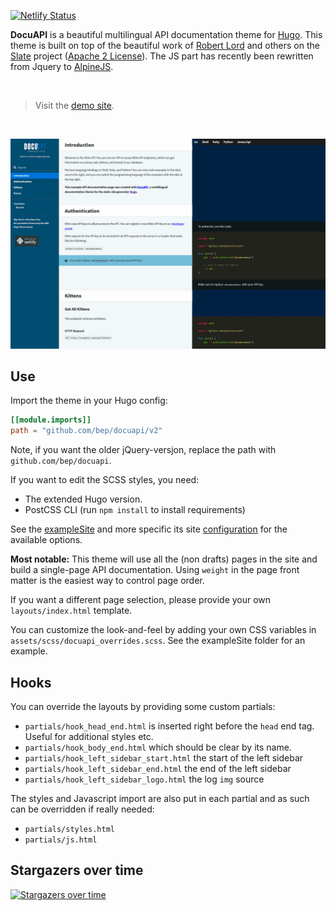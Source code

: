 [![Netlify Status](https://api.netlify.com/api/v1/badges/49111249-0a1a-4b5a-a3ab-45d00732fdb3/deploy-status)](https://app.netlify.com/sites/docuapi/deploys)

**DocuAPI** is a beautiful multilingual API documentation theme for [Hugo](http://gohugo.io/). This theme is built on top of the beautiful work of [Robert Lord](https://github.com/lord) and others on the [Slate](https://github.com/slatedocs/slate) project ([Apache 2 License](https://github.com/slatedocs/slate/blob/master/LICENSE)). The JS part has recently been rewritten from Jquery to [AlpineJS](https://alpinejs.dev/).

<br/>

> Visit the [demo site](https://docuapi.netlify.com/).

<br/>

![Screenshot DocuAPI Example site](https://raw.githubusercontent.com/bep/docuapi/master/images/screenshot.png)

## Use

Import the theme in your Hugo config:

```toml
[[module.imports]]
path = "github.com/bep/docuapi/v2"
```

Note, if you want the older jQuery-versjon, replace the path with `github.com/bep/docuapi`.

If you want to edit the SCSS styles, you need:

* The extended Hugo version.
* PostCSS CLI (run `npm install` to install requirements)

See the [exampleSite](https://github.com/bep/docuapi/tree/master/exampleSite) and more specific its site [configuration](https://github.com/bep/docuapi/blob/master/exampleSite/config.toml) for the available options.

**Most notable:** This theme will use all the (non drafts) pages in the site and build a single-page API documentation. Using `weight` in the page front matter is the easiest way to control page order.

If you want a different page selection, please provide your own `layouts/index.html` template.

You can customize the look-and-feel by adding your own CSS variables in `assets/scss/docuapi_overrides.scss`. See the exampleSite folder for an example.

## Hooks

You can override the layouts by providing some custom partials:

* `partials/hook_head_end.html` is inserted right before the `head` end tag. Useful for additional styles etc.
* `partials/hook_body_end.html` which should be clear by its name.
* `partials/hook_left_sidebar_start.html` the start of the left sidebar
* `partials/hook_left_sidebar_end.html` the end of the left sidebar
* `partials/hook_left_sidebar_logo.html` the log `img` source

The styles and Javascript import are also put in each partial and as such can be overridden if really needed:

* `partials/styles.html`
* `partials/js.html`

## Stargazers over time

[![Stargazers over time](https://starchart.cc/bep/docuapi.svg)](https://starchart.cc/bep/docuapi)
